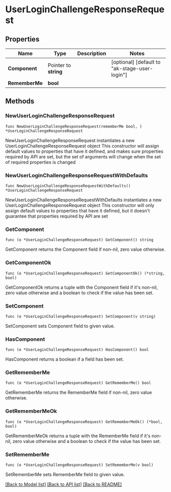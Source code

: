 # UserLoginChallengeResponseRequest

## Properties

Name | Type | Description | Notes
------------ | ------------- | ------------- | -------------
**Component** | Pointer to **string** |  | [optional] [default to "ak-stage-user-login"]
**RememberMe** | **bool** |  | 

## Methods

### NewUserLoginChallengeResponseRequest

`func NewUserLoginChallengeResponseRequest(rememberMe bool, ) *UserLoginChallengeResponseRequest`

NewUserLoginChallengeResponseRequest instantiates a new UserLoginChallengeResponseRequest object
This constructor will assign default values to properties that have it defined,
and makes sure properties required by API are set, but the set of arguments
will change when the set of required properties is changed

### NewUserLoginChallengeResponseRequestWithDefaults

`func NewUserLoginChallengeResponseRequestWithDefaults() *UserLoginChallengeResponseRequest`

NewUserLoginChallengeResponseRequestWithDefaults instantiates a new UserLoginChallengeResponseRequest object
This constructor will only assign default values to properties that have it defined,
but it doesn't guarantee that properties required by API are set

### GetComponent

`func (o *UserLoginChallengeResponseRequest) GetComponent() string`

GetComponent returns the Component field if non-nil, zero value otherwise.

### GetComponentOk

`func (o *UserLoginChallengeResponseRequest) GetComponentOk() (*string, bool)`

GetComponentOk returns a tuple with the Component field if it's non-nil, zero value otherwise
and a boolean to check if the value has been set.

### SetComponent

`func (o *UserLoginChallengeResponseRequest) SetComponent(v string)`

SetComponent sets Component field to given value.

### HasComponent

`func (o *UserLoginChallengeResponseRequest) HasComponent() bool`

HasComponent returns a boolean if a field has been set.

### GetRememberMe

`func (o *UserLoginChallengeResponseRequest) GetRememberMe() bool`

GetRememberMe returns the RememberMe field if non-nil, zero value otherwise.

### GetRememberMeOk

`func (o *UserLoginChallengeResponseRequest) GetRememberMeOk() (*bool, bool)`

GetRememberMeOk returns a tuple with the RememberMe field if it's non-nil, zero value otherwise
and a boolean to check if the value has been set.

### SetRememberMe

`func (o *UserLoginChallengeResponseRequest) SetRememberMe(v bool)`

SetRememberMe sets RememberMe field to given value.



[[Back to Model list]](../README.md#documentation-for-models) [[Back to API list]](../README.md#documentation-for-api-endpoints) [[Back to README]](../README.md)


